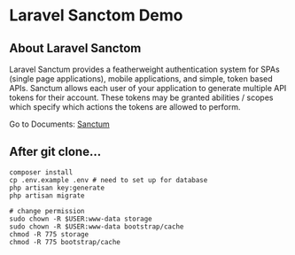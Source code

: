 # Laravel Sanctom Demo

## About Laravel Sanctom

Laravel Sanctum provides a featherweight authentication system for SPAs (single page applications), mobile applications, and simple, token based APIs. Sanctum allows each user of your application to generate multiple API tokens for their account. These tokens may be granted abilities / scopes which specify which actions the tokens are allowed to perform.

Go to Documents: [Sanctum](https://laravel.com/docs/7.x/sanctum)

## After git clone...

```
composer install
cp .env.example .env # need to set up for database
php artisan key:generate
php artisan migrate

# change permission
sudo chown -R $USER:www-data storage
sudo chown -R $USER:www-data bootstrap/cache
chmod -R 775 storage
chmod -R 775 bootstrap/cache
```
